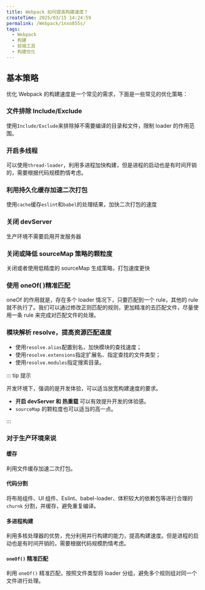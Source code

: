 ```yaml
---
title: Webpack 如何提高构建速度？
createTime: 2025/03/15 14:24:59
permalink: /Webpack/1nxo855s/
tags:
  - Webpack
  - 构建
  - 前端工具
  - 构建优化
---
```


## 基本策略

优化 Webpack 的构建速度是一个常见的需求，下面是一些常见的优化策略：

### 文件排除 Include/Exclude

使用`Include/Exclude`来排除掉不需要编译的目录和文件，限制 loader 的作用范围。

### 开启多线程

可以使用`thread-loader`，利用多进程加快构建，但是进程的启动也是有时间开销的，需要根据代码规模酌情考虑。

### 利用持久化缓存加速二次打包

使用`cache`缓存`eslint`和`babel`的处理结果，加快二次打包的速度

### 关闭 devServer

生产环境不需要启用开发服务器

### 关闭或降低 sourceMap 策略的颗粒度

关闭或者使用低精度的 sourceMap 生成策略，打包速度更快

### 使用 oneOf( )精准匹配

oneOf 的作用就是，存在多个 loader 情况下，只要匹配到一个 rule，其他的 rule 就不执行了。我们可以通过修改正则匹配的规则，更加精准的去匹配文件，尽量使用一条 rule 来完成对匹配文件的处理。

### 模块解析 resolve，提高资源匹配速度

- 使用`resolve.alias`配置别名，加快模块的查找速度；
- 使用`‌resolve.extensions`指定扩展名、指定查找的文件类型；
- 使用`‌resolve.modules`指定搜索目录。

::: tip 提示

开发环境下，强调的是开发体验，可以适当放宽构建速度的要求。

- **开启 devServer 和 热重载** 可以有效提升开发的体验感。
- `sourceMap` 的颗粒度也可以适当的高一点。

:::

### 对于生产环境来说

#### 缓存

利用文件缓存加速二次打包。

#### 代码分割

将布局组件、UI 组件、Eslint、babel-loader、体积较大的依赖包等进行合理的 `churnk` 分割，并缓存，避免重复编译。

#### 多进程构建

利用多核处理器的优势，充分利用并行构建的能力，提高构建速度。但是进程的启动也是有时间开销的，需要根据代码规模酌情考虑。

#### `oneOf()` 精准匹配

利用 `oneOf()` 精准匹配，按照文件类型将 loader 分组，避免多个规则组对同一个文件进行处理。

